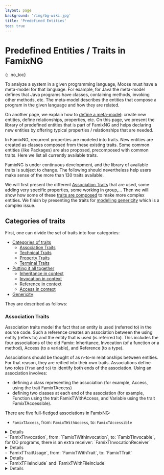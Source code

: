 ```yaml
---
layout: page
background: '/img/bg-wiki.jpg'
title: 'Predefined Entities'
toc: true
---
```


# Predefined Entities / Traits in FamixNG <!-- omit in toc -->
{: .no_toc}

To analyze a system in a given programming language, Moose must have a meta-model for that language.
For example, for Java the meta-model defines that Java programs have classes, containing methods, invoking other methods, etc.
The meta-model describes the entities that compose a program in the given language and how they are related.

On another page, we explain how to [define a meta-model](create-new-metamodel): create new entities, define relationships, properties, etc.
On this page, we present the library of predefined entities that is part of FamixNG and helps declaring new entities by offering typical properties / relationships that are needed.

In FamixNG, recurrent properties are modeled into traits.
New entities are created as classes composed from these existing traits.
Some common entities (like Packages) are also proposed, precomposed with common traits.
Here we list all currently available traits.

FamixNG is under continuous development, and the library of available traits is subject to change.
The following should nevertheless help users make sense of the more than 130 traits available.

We will first present the different [Association Traits](#categories-of-trait) that are used, some adding very specific properties, some working in group,...
Then we will show how some of these [traits are composed](#putting-it-all-together) to make more complex entities.
We finish by presenting the traits for [modelling genericity](#genericity) which is a complex issue.

## Categories of traits

First, one can divide the set of traits into four categories:
- [Categories of traits](#categories-of-traits)
  - [Association Traits](#association-traits)
  - [Technical Traits](#technical-traits)
  - [Property Traits](#property-traits)
  - [Terminal Traits](#terminal-traits)
- [Putting it all together](#putting-it-all-together)
  - [Inheritance in context](#inheritance-in-context)
  - [Invocation in context](#invocation-in-context)
  - [Reference in context](#reference-in-context)
  - [Access in context](#access-in-context)
- [Genericity](#genericity)

They are described as follows:

### Association Traits

Association traits model the fact that an entity is used (referred to) in the source code.
Such a reference creates an association between the using entity (refers to) and the entity that is used (is referred to).
This includes the four associations of the old Famix: Inheritance, Invocation (of a function or a method), Access (to a variable), and Reference (to a type).

Associations should be thought of as n-to-m relationships between entities.
For that reason, they are reified into their own traits.
Associations define two roles (`from` and `to`) to identify both ends of the association.
Using an association involves:
- defining a class representing the association (for example, Access, using the trait FamixTAccess)
- defining two classes at each end of the association (for example, Function using the trait FamixTWithAccess, and Variable using the trait FamixTAccessible).

There are five full-fledged associations in FamixNG:

- `FamixTAccess`, from: `FamixTWithAccess`, to: `FamixTAccessible`
<details>
```plantuml!
@startuml
hide empty members

skinparam class {
  BackgroundColor white
  ArrowColor black
  BorderColor darkGray
}

class TAccess << (T,lightGrey) >> {
  Boolean isWrite
  Boolean isRead
  Boolean isReadWriteUnknown
}
class TAccessible << (T,lightGrey) >> {
  Number numberOfAccessingMethods
  Number numberOfAccesses
  Number numberOfLocalAccesses
  Number numberOfAccessingClasses
  Number numberOfGlobalAccesses
}
class TWithAccesses << (T,lightGrey) >> {
}


TAccess " *incomingAccesses" -- "variable" TAccessible
TAccess " *accesses" -- "accessor" TWithAccesses
TAccessible -- " *accessors" TWithAccesses


@enduml
```
</details>

- `FamixTInheritance`, from: `FamixTWithInheritance`, to: `FamixTWithInheritance`
<details>
```plantuml!
@startuml
hide empty members

skinparam class {
  BackgroundColor white
  ArrowColor black
  BorderColor darkGray
}

class TInheritance << (T,lightGrey) >> {
}
class TWithInheritances << (T,lightGrey) >> {
  Number totalNumberOfSubclasses
  Number numberOfDirectSubclasses
  Number subclassHierarchyDepth
  Number numberOfSubclasses
  Number hierarchyNestingLevel
}


TInheritance " *subInheritances" -- "superclass" TWithInheritances
TInheritance " *superInheritances" -- "subclass" TWithInheritances


@enduml
```
</details>
- `FamixTInvocation`, from: `FamixTWithInvocation`, to: `FamixTInvocable`, for OO programs, there is an extra receiver: `FamixTInvocationReceiver`
<details>
```plantuml!
@startuml
hide empty members

skinparam class {
  BackgroundColor white
  ArrowColor black
  BorderColor darkGray
}

class TInvocation << (T,lightGrey) >> {
}
class TWithInvocations << (T,lightGrey) >> {
}
class TInvocable << (T,lightGrey) >> {
}
class TInvocationsReceiver << (T,lightGrey) >> {
}


TInvocation " *receivingInvocations" -- "receiver" TInvocationsReceiver
TInvocation " *outgoingInvocations" -- "sender" TWithInvocations
TInvocation " *incomingInvocations" -- " *candidates" TInvocable


@enduml
```
</details>
- `FamixTReference`, from: `FamixTWithReferences`, to: `FamixTReferenceable`
<details>
```plantuml!
@startuml
hide empty members

skinparam class {
  BackgroundColor white
  ArrowColor black
  BorderColor darkGray
}

class TReference << (T,lightGrey) >> {
}
class TWithReferences << (T,lightGrey) >> {
}
class TReferenceable << (T,lightGrey) >> {
}


TReference " *incomingReferences" -- "referredType" TReferenceable
TReference " *outgoingReferences" -- "referencer" TWithReferences


@enduml
```
</details>
- `FamixTTraitUsage`, from: `FamixTWithTrait`, to: `FamixTTrait`
<details>
```plantuml!
@startuml
hide empty members

skinparam class {
  BackgroundColor white
  ArrowColor black
  BorderColor darkGray
}

class TTraitUsage << (T,lightGrey) >> {
}
class TWithTraits << (T,lightGrey) >> {
}
class TTrait << (T,lightGrey) >> {
}


TTraitUsage " *incomingTraitUsages" -- "trait" TTrait
TTrait " *traits" -- "traitOwner" TWithTraits


@enduml
```
</details>

To these five we added two more specialized "associations":
`DereferencedInvocation` (call of a pointer to a function in C) and `FileInclude` (also in C).
These do not reify the association as a separate entity, but they might do so in the future.
For now there are only two traits to put at each end of the relationship:

- `FamixTDereferencedInvocation` and `FamixTWithDereferencedInvocations`
<details>
```plantuml!
@startuml
hide empty members

skinparam class {
  BackgroundColor white
  ArrowColor black
  BorderColor darkGray
}

class TDereferencedInvocation << (T,lightGrey) >> {
}
class TWithDereferencedInvocations << (T,lightGrey) >> {
}


TDereferencedInvocation " *dereferencedInvocations" -- "referencer" TWithDereferencedInvocations


@enduml
```
</details>
- `FamixTFileInclude` and `FamixTWithFileInclude`
<details>
```plantuml!
@startuml
hide empty members

skinparam class {
  BackgroundColor white
  ArrowColor black
  BorderColor darkGray
}

class TFileInclude << (T,lightGrey) >> {
}
class TWithFileIncludes << (T,lightGrey) >> {
}


TFileInclude " *outgoingIncludeRelations" -- "source" TWithFileIncludes
TFileInclude " *incomingIncludeRelations" -- "target" TWithFileIncludes


@enduml
```
</details>

### Technical Traits

Technical traits do not model programming language entities but are used to implement Moose functionalities.

Currently, this includes several types of `FamixTSourceAnchors` that allow recovering the source code of the entities.
A typical `FamixTSourceAnchor` contains a filename, and start and end positions in this file.<details>![PlantUML Image](https://www.plantuml.com/plantuml/proxy?cache=no&src=https://raw.githubusercontent.com/moosetechnology/moose-wiki/master/Developers/Diagrams/anchor.puml&fmt=svg)</details>

*Technical traits* may also implement software engineering metric computation (`TLCOMMetrics`), or ways to model the programming language used (all `SourceLanguage`), or be  used to implement the generic [MooseQuery engine](https://moosequery.ferlicot.fr/).<details>![PlantUML Image](https://www.plantuml.com/plantuml/proxy?cache=no&src=https://raw.githubusercontent.com/moosetechnology/moose-wiki/master/Developers/Diagrams/technic.puml&fmt=svg)</details>

### Property Traits

Property traits model composable properties that source code entities may possess.
Some examples are `FamixTNamedEntity` (entities that have a name), `FamixTTypedEntity` (entities that are statically typed), or a number of entities modeling ownership: `FamixTWithGlobalVariables` (entities that can own `FamixTGlobalVariables`), `FamixTWithFunctions` (entities that can own `FamixTFunctions`), ... 

There are 46 *property traits* currently in FamixNG including 38 traits modeling ownership of various possible kinds of entities (`FamixTWith...`).

### Terminal Traits

 Terminal traits model entities that can be found in the source code such as `Functions`, `Classes`, `Exceptions`, ...
These entities are often defined as a composition of some of the *property traits*.
For example, `FamixTClass` is composed of: `FamixTInvocationsReceiver` (class can be receiver of static messages), `FamixTPackageable`, `FamixTType` (classes can be used to type other entities), `FamixTWithAttributes`, `FamixTWithComments`, `FamixTWithInheritances`, `FamixTWithMethods`.

The name *terminal trait* refers to the fact that they can be used directly to create a programming language concept (a class, a package), whereas *property traits* are typically composed with other traits to make a meaningful programming language concept.

There are 38 such *terminal traits* currently in FamixNG.

## Putting it all together

We now present UML diagram that show how Association and Property traits are used to create the Terminal traits.
These UML diagrams give an idea how to combine all traits to create a meta-model for a given programming language.

### Inheritance in context

For the first example we show how we model inheritance in the FamixJava meta-model:
- `TClass` uses `TWithInheritances`, ie. a generic class may have inheritance relationships
- `FamixJavaClass` uses `TClass`, ie. a Java class has all properties of the generic class defined in Famix. Note that a Java class also has other properties not shown here.
- `FamixJavaInheritance` uses the trait `TInheritance` to represent an inheritance relationship.

```plantuml!
hide empty members
skinparam class {
  BackgroundColor white
  ArrowColor black
  BorderColor darkGray
}
class FamixJavaInheritance <<(C,white)>> #FFFFCC {
}
class TClass <<(T,white)>> #FFFFCC {
  Boolean isTestCase
  Number weightOfAClass
}
class TWithInheritances <<(T,white)>> #CCFFFF {
  Number subclassHierarchyDepth
  Number hierarchyNestingLevel
  Number numberOfSubclasses
  Number numberOfDirectSubclasses
}
class FamixJavaClass <<(C,white)>> #FFFFCC {
}
class TInheritance <<(T,white)>> #CCFFFF {
}
TInheritance <|.. FamixJavaInheritance
TWithInheritances <|.. TClass
TClass <|.. FamixJavaClass
TWithInheritances "subclass" -- "superInheritances*" TInheritance
TWithInheritances "superclass" -- "subInheritances*" TInheritance
```

That way, a `FamixJavaClass` has `superInheritances` and `subInheritances` propperties containing `FamixJavaInheritance` objects.

### Invocation in context

We now look at how invocations are used.
For simplification we did not put the FamixJava entities, but there is a `FamixJavaMethod` directly using `TMethod` and we saw `FamixJavaClass` using `TClass` in the previous example:
- `TWithStatements` uses `TWithInvocations`, ie. an entity with statements (eg. a function, a procedure, a method,...) may have invocations
- `TMethod` uses `TWithStatements` and thus can make invocations
- `TMethod` uses `TInvocable` and thus can receive invocations
- `TClass` uses `TInvocationsReceiver` because classes may receive (static) messages

```plantuml!
hide empty members
skinparam class {
  BackgroundColor white
  ArrowColor black
  BorderColor darkGray
}
class TInvocation <<(T,white)>> #CCFFFF {
}
class TClass <<(T,white)>> #FFFFCC {
  Boolean isTestCase
  Number weightOfAClass
}
class TWithStatements <<(T,white)>> #FFFFFF {
  Number numberOfStatements
}
class TMethod <<(T,white)>> #FFFFCC {
}
class TInvocable <<(T,white)>> #CCFFFF {
}
class TWithMethods <<(T,white)>> #FFFFFF {
  Number numberOfAbstractMethods
  Number numberOfMethods
  Number weightedMethodCount
  Number tightClassCohesion
}
class TInvocationsReceiver <<(T,white)>> #CCFFFF {
}
class TWithInvocations <<(T,white)>> #CCFFFF {
  Number numberOfOutgoingInvocations
}
TWithMethods <|.. TClass
TInvocationsReceiver <|.. TClass
TWithInvocations <|.. TWithStatements
TInvocable <|.. TMethod
TWithStatements <|.. TMethod
TInvocation "outgoingInvocations*" -- "sender" TWithInvocations
TMethod "methods*" --o "parentType" TWithMethods
TInvocation "receivingInvocations*" -- "receiver" TInvocationsReceiver
TInvocation "incomingInvocations*" -- "candidates*" TInvocable
```

### Reference in context

References are relationship between methods (`TWithStatements`) and types (`TType`` are `TReferenceable`)

Additionally, the diagram shows how variables (`TStructuralEntity`) and methods (`TMethods` using `TWithStatements`) are `TTypedEntity` which have a property `declaredType` pointing to a `TType` also.
This property does not use the `TReference` association because it is a 1-to-n relationship.

```plantuml!
hide empty members
skinparam class {
  BackgroundColor white
  ArrowColor black
  BorderColor darkGray
}
class TType <<(T,white)>> #FFFFCC {
}
class TAttribute <<(T,white)>> #FFFFCC {
  Number hierarchyNestingLevel
}
class TStructuralEntity <<(T,white)>> #FFFFFF {
}
class TParameter <<(T,white)>> #FFFFCC {
}
class TWithParameters <<(T,white)>> #FFFFFF {
  Number numberOfParameters
}
class TTypedEntity <<(T,white)>> #FFFFFF {
}
class TWithReferences <<(T,white)>> #CCFFFF {
}
class TReference <<(T,white)>> #CCFFFF {
}
class TReferenceable <<(T,white)>> #CCFFFF {
}
class TWithLocalVariables <<(T,white)>> #FFFFFF {
}
class TWithMethods <<(T,white)>> #FFFFFF {
  Number numberOfAbstractMethods
  Number numberOfMethods
  Number weightedMethodCount
  Number tightClassCohesion
}
class TClass <<(T,white)>> #FFFFCC {
  Boolean isTestCase
  Number weightOfAClass
}
class TWithAttributes <<(T,white)>> #FFFFFF {
  Number numberOfAttributes
}
class TWithStatements <<(T,white)>> #FFFFFF {
  Number numberOfStatements
}
class TLocalVariable <<(T,white)>> #FFFFCC {
}
class TMethod <<(T,white)>> #FFFFCC {
}
TStructuralEntity <|.. TLocalVariable
TReferenceable <|.. TType
TTypedEntity <|.. TStructuralEntity
TStructuralEntity <|.. TAttribute
TStructuralEntity <|.. TParameter
TType <|.. TClass
TWithAttributes <|.. TClass
TWithMethods <|.. TClass
TWithReferences <|.. TWithStatements
TTypedEntity <|.. TMethod
TWithLocalVariables <|.. TMethod
TWithParameters <|.. TMethod
TWithStatements <|.. TMethod
TReference "incomingReferences*" -- "referredType" TReferenceable
TType "declaredType" -- "typedEntities*" TTypedEntity
TParameter "parameters*" --o "parentBehaviouralEntity" TWithParameters
TWithLocalVariables "parentBehaviouralEntity" o-- "localVariables*" TLocalVariable
TAttribute "attributes*" --o "parentType" TWithAttributes
TWithMethods "parentType" o-- "methods*" TMethod
TWithReferences "referencer" -- "outgoingReferences*" TReference
```

### Access in context

Finally, we look at the access relationship and how it is used.
Accesses are made from methods (`TMethods` using `TWithStatements`, itself using `TWithAccesses`) to variables (`TStructuralEntity` uses `TAccessible`).

```plantuml!
hide empty members
skinparam class {
  BackgroundColor white
  ArrowColor black
  BorderColor darkGray
}
class TAttribute <<(T,white)>> #FFFFCC {
  Number hierarchyNestingLevel
}
class TStructuralEntity <<(T,white)>> #FFFFFF {
}
class TParameter <<(T,white)>> #FFFFCC {
}
class TWithParameters <<(T,white)>> #FFFFFF {
  Number numberOfParameters
}
class TWithAccesses <<(T,white)>> #CCFFFF {
}
class TWithLocalVariables <<(T,white)>> #FFFFFF {
}
class TWithMethods <<(T,white)>> #FFFFFF {
  Number numberOfAbstractMethods
  Number numberOfMethods
  Number weightedMethodCount
  Number tightClassCohesion
}
class TClass <<(T,white)>> #FFFFCC {
  Boolean isTestCase
  Number weightOfAClass
}
class TWithAttributes <<(T,white)>> #FFFFFF {
  Number numberOfAttributes
}
class TAccessible <<(T,white)>> #CCFFFF {
  Number numberOfLocalAccesses
  Number numberOfAccesses
  Number numberOfGlobalAccesses
  Number numberOfAccessingMethods
  Number numberOfAccessingClasses
}
class TWithStatements <<(T,white)>> #FFFFFF {
  Number numberOfStatements
}
class TAccess <<(T,white)>> #CCFFFF {
  Boolean isRead
  Boolean isWrite
  Boolean isReadWriteUnknown
}
class TLocalVariable <<(T,white)>> #FFFFCC {
}
class TMethod <<(T,white)>> #FFFFCC {
}
TAccessible <|.. TStructuralEntity
TStructuralEntity <|.. TAttribute
TStructuralEntity <|.. TParameter
TWithAttributes <|.. TClass
TWithMethods <|.. TClass
TWithAccesses <|.. TWithStatements
TStructuralEntity <|.. TLocalVariable
TWithLocalVariables <|.. TMethod
TWithParameters <|.. TMethod
TWithStatements <|.. TMethod
TWithAccesses "accessor" -- "accesses*" TAccess
TAccessible -- "accessors*" TWithAccesses
TWithLocalVariables "parentBehaviouralEntity" o-- "localVariables*" TLocalVariable
TParameter "parameters*" --o "parentBehaviouralEntity" TWithParameters
TWithMethods "parentType" o-- "methods*" TMethod
TAttribute "attributes*" --o "parentType" TWithAttributes
TAccessible "variable" -- "incomingAccesses*" TAccess
```

## Genericity

(note: the same meta-model is also described in this [blog post](https://modularmoose.org/posts/2023-07-13-parametric)).

Genericity in OO languages allows to define a class, an interface, or a method which will apply to several not specified types.
For example in Java a Map associates keys of an unspecified type to values of another unspecified type.
Map is a generic interface, (also called parametric interface, this is the term we use in Famix).
The definition of Map in Java looks like this: `interface Map<K,V>` where K and V are the ParameterTypes of the ParametricInterface.

Generic types can then be made concrete by specifying some or all their ParameterTypes.
For example we could create a StringMap with `class StringMap<V> implements Map<String,V>`.
In this new type, the ParameterType K is made concrete by setting it to be String.
The StringMap type is still generic because V is not concrete.
StringMap is a generic type with only one ParameterType: V.

Methods can also be GenericEntities when the type of one parameter, or the return type of the method is a ParameterType.
For example in Java, the get(key) method (in Map) is generic because the type of the key is K, a ParameterType and it returns a value of type V, another ParameterType: `public V get(K key)'.

In Famix the meta-model for genericity is the following:

![UML for generics meta-model](Diagrams/generics.svg)

- a `TParametricEntity` represents an entity that has `TGenericParameterType`s (like Map having parameter types K and V in the example above);
- the same `TParametricEntity` may also have `TConcreteParameterType`s (like String for StringMap above);
- in the case of Java, `TParametricEntity` is used by `JavaParametricMethod`, `JavaParametricClass` and `JavaParametricInterface`;
- a `TConcretization` is an association between two `TParametricEntity`s (like between Map and StringMap above);
- a `TParameterConcretization` is an association between a `TGenericParameterType` (like K above) and a `TConcreteParameterType` (like String above);
- a  `TParameterConcretization` (association between ParameterTypes) is linked to a `TConcretization` (association between ParametricEntities);
- in the case of Java, any `JavaType` can be used as a  `TConcreteParameterType`
